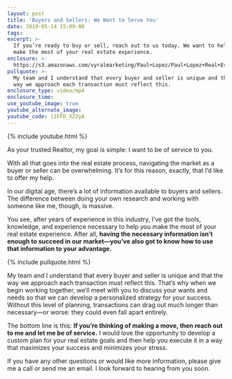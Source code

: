 ```yaml
---
layout: post
title: 'Buyers and Sellers: We Want to Serve You'
date: 2019-05-14 15:09:00
tags:
excerpt: >-
  If you’re ready to buy or sell, reach out to us today. We want to help you
  make the most of your real estate experience.
enclosure: >-
  https://s3.amazonaws.com/vyralmarketing/Paul+Lopez/Paul+Lopez+Real+Estate+_+Buyers+and+Sellers-+We+Want+to+Serve+You.mp4
pullquote: >-
  My team and I understand that every buyer and seller is unique and that the
  way we approach each transaction must reflect this.
enclosure_type: video/mp4
enclosure_time:
use_youtube_image: true
youtube_alternate_image:
youtube_code: 11FFD_XZ2yA
---
```


{% include youtube.html %}

As your trusted Realtor, my goal is simple: I want to be of service to you.&nbsp;

With all that goes into the real estate process, navigating the market as a buyer or seller can be overwhelming. It’s for this reason, exactly, that I’d like to offer my help.&nbsp;

In our digital age, there’s a lot of information available to buyers and sellers. The difference between doing your own research and working with someone like me, though, is massive.&nbsp;

You see, after years of experience in this industry, I’ve got the tools, knowledge, and experience necessary to help you make the most of your real estate experience. After all, **having the necessary information isn’t enough to succeed in our market—you’ve also got to know how to use that information to your advantage.&nbsp;**

{% include pullquote.html %}

My team and I understand that every buyer and seller is unique and that the way we approach each transaction must reflect this. That’s why when we begin working together, we’ll meet with you to discuss your wants and needs so that we can develop a personalized strategy for your success. Without this level of planning, transactions can drag out much longer than necessary—or worse: they could even fall apart entirely.

The bottom line is this: **If you’re thinking of making a move, then reach out to me and let me be of service.** I would love the opportunity to develop a custom plan for your real estate goals and then help you execute it in a way that maximizes your success and minimizes your stress. &nbsp;

If you have any other questions or would like more information, please give me a call or send me an email. I look forward to hearing from you soon.<br>&nbsp;